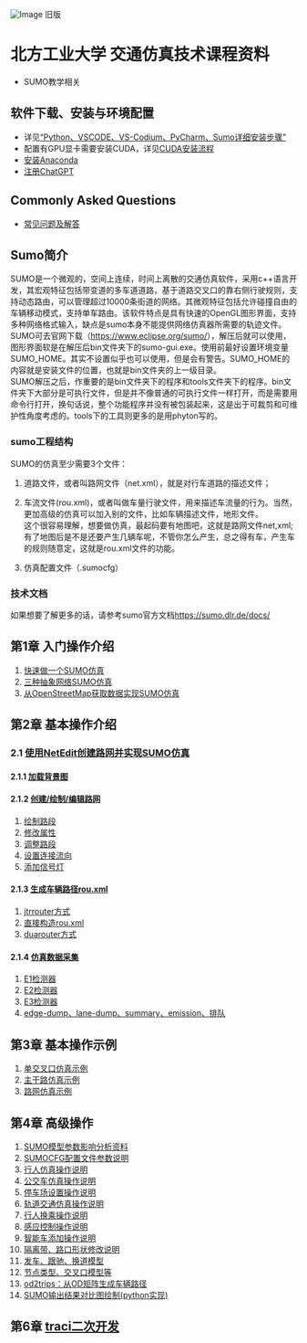 ![Image](http://www.ncut.edu.cn/images/logo.png)
旧版
# 北方工业大学 交通仿真技术课程资料

- SUMO教学相关

## 软件下载、安装与环境配置

- 详见[“Python、VSCODE、VS-Codium、PyCharm、Sumo详细安装步骤”](下载安装PythonPycharmSumo.md)
- 配置有GPU显卡需要安装CUDA，详见[CUDA安装流程](CUDA安装程序.md)
- [安装Anaconda](../install_anaconda/README.md)
- [注册ChatGPT](../registerchatgpt/readme.md)

## Commonly Asked Questions

- [常见问题及解答](CommonlyAskedQuestions.md)

## Sumo简介

SUMO是一个微观的，空间上连续，时间上离散的交通仿真软件，采用c++语言开发，其宏观特征包括带变道的多车道道路，基于道路交叉口的靠右侧行驶规则，支持动态路由，可以管理超过10000条街道的网络。其微观特征包括允许碰撞自由的车辆移动模式，支持单车路由。该软件特点是具有快速的OpenGL图形界面，支持多种网络格式输入，缺点是sumo本身不能提供网络仿真器所需要的轨迹文件。  
SUMO可去官网下载（<https://www.eclipse.org/sumo/>），解压后就可以使用，图形界面软是在解压后bin文件夹下的sumo-gui.exe。使用前最好设置环境变量SUMO_HOME。其实不设置似乎也可以使用，但是会有警告。SUMO_HOME的内容就是安装文件的位置，也就是bin文件夹的上一级目录。  
SUMO解压之后，作重要的是bin文件夹下的程序和tools文件夹下的程序。bin文件夹下大部分是可执行文件，但是并不像普通的可执行文件一样打开，而是需要用命令行打开，换句话说，整个功能程序并没有被包装起来，这是出于可裁剪和可维护性角度考虑的。tools下的工具则更多的是用phyton写的。

### sumo工程结构

SUMO的仿真至少需要3个文件：  

1. 道路文件，或者叫路网文件（net.xml），就是对行车道路的描述文件；  

2. 车流文件(rou.xml)，或者叫做车量行驶文件，用来描述车流量的行为。当然，更加高级的仿真可以加入别的文件，比如车辆描述文件，地形文件。  
这个很容易理解，想要做仿真，最起码要有地图吧，这就是路网文件net,xml;有了地图后是不是还要产生几辆车呢，不管你怎么产生，总之得有车，产生车的规则随意定，这就是rou.xml文件的功能。

3. 仿真配置文件（.sumocfg）

### 技术文档

如果想要了解更多的话，请参考sumo官方文档<https://sumo.dlr.de/docs/>

## 第1章 入门操作介绍

1. [快速做一个SUMO仿真](networkbuilding(nohand)/快速做一个sumo仿真.md)
2. [三种抽象网络SUMO仿真](networkbuilding(nohand)/Abstractnetworksgeneration.md)
3. [从OpenStreetMap获取数据实现SUMO仿真](networkbuilding(nohand)/Importingnon-SUMOnetworks.md)
   
## 第2章 基本操作介绍

### 2.1 [使用NetEdit创建路网并实现SUMO仿真](networkbuilding(netedit)/sumo仿真教程.md)

#### 2.1.1 [加载背景图](networkbuilding(netedit)/sumo仿真教程.md#1-加载背景图)

#### 2.1.2 [创建/绘制/编辑路网](networkbuilding(netedit)/sumo仿真教程.md#2-使用netedit创建绘制编辑路网netxml)
1. [绘制路段](networkbuilding(netedit)/sumo仿真教程.md#绘制路段)
1. [修改属性](networkbuilding(netedit)/sumo仿真教程.md#修改属性)
1. [调整路段](networkbuilding(netedit)/sumo仿真教程.md#调整路段)
1. [设置连接流向](networkbuilding(netedit)/sumo仿真教程.md#设置连接流向)
1. [添加信号灯](networkbuilding(netedit)/sumo仿真教程.md#添加信号灯)

#### 2.1.3 [生成车辆路径rou.xml](networkbuilding(netedit)/sumo仿真教程.md#3-生成车辆路径rouxml)
1. [jtrrouter方式](networkbuilding(netedit)/sumo仿真教程.md#a-jtrrouter方式)
1. [直接构造rou.xml](networkbuilding(netedit)/sumo仿真教程.md#b-直接构造rouxml文件)
1. [duarouter方式](networkbuilding(netedit)/sumo仿真教程.md#c-duarouter方式)

#### 2.1.4 [仿真数据采集](networkbuilding(netedit)/sumo仿真教程.md#4-仿真数据采集)
1. [E1检测器](networkbuilding(netedit)/sumo仿真教程.md#e1检测器)
1. [E2检测器](networkbuilding(netedit)/sumo仿真教程.md#e2检测器)
1. [E3检测器](networkbuilding(netedit)/sumo仿真教程.md#e3检测器)
1. [edge-dump、lane-dump、summary、emission、排队](networkbuilding(netedit)/sumo仿真教程.md#其他)

## 第3章 基本操作示例

1. [单交叉口仿真示例](example414243/example41/readme.md)
1. [主干路仿真示例](example414243/example42/readme.md)
1. [路网仿真示例](example414243/example43/readme.md)

## 第4章 高级操作

1. [SUMO模型参数影响分析资料](./use/sumo/SUMO模型参数影响分析/readme.md)
1. [SUMOCFG配置文件参数说明](./use/sumo/sumocfg配置文件参数说明/readme.md)
1. [行人仿真操作说明](./use/sumo/行人仿真操作说明/readme.md)
1. [公交车仿真操作说明](./use/sumo/公交车仿真操作说明/readme.md)
1. [停车场设置操作说明](./use/sumo/停车场设置操作说明/readme.md)
1. [轨道交通仿真操作说明](./use/sumo/火车仿真操作说明/readme.md)
1. [行人换乘操作说明](./use/sumo/行人换乘操作说明/readme.md)
1. [感应控制操作说明](./use/sumo/感应控制操作说明/readme.md)
1. [智能车添加操作说明](./use/sumo/智能车添加操作说明/readme.md)
1. [隔离带、路口形状修改说明](./use/sumo/路口形状修改说明/readme.md)
1. [发车、跟驰、换道模型](use/sumo/发车跟驰换道模型/readme.md)
1. [节点类型、交叉口模型等](use/sumo/节点类型+路口内的行为参数/readme.md)
1. [od2trips：从OD矩阵生成车辆路径](use/sumo/od2trips示例/readme.md)
1. [SUMO输出结果对比图绘制(python实现)](仿真输出结果绘图/readme.md)

## 第6章 [traci二次开发](./TraCI_instruction/TraCI4Traffic_tutorial.md)
